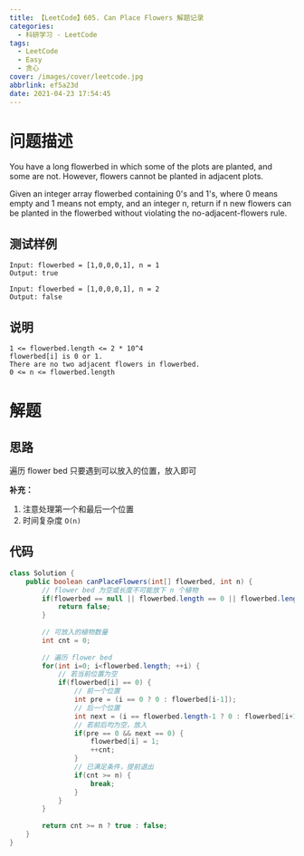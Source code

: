 ```yaml
---
title: 【LeetCode】605. Can Place Flowers 解题记录
categories:
  - 科研学习 - LeetCode
tags:
  - LeetCode
  - Easy
  - 贪心
cover: /images/cover/leetcode.jpg
abbrlink: ef5a23d
date: 2021-04-23 17:54:45
---
```


# 问题描述

You have a long flowerbed in which some of the plots are planted, and some are not. However, flowers cannot be planted in adjacent plots.

Given an integer array flowerbed containing 0's and 1's, where 0 means empty and 1 means not empty, and an integer n, return if n new flowers can be planted in the flowerbed without violating the no-adjacent-flowers rule.

## 测试样例

```
Input: flowerbed = [1,0,0,0,1], n = 1
Output: true
```

```
Input: flowerbed = [1,0,0,0,1], n = 2
Output: false
```

## 说明

```
1 <= flowerbed.length <= 2 * 10^4
flowerbed[i] is 0 or 1.
There are no two adjacent flowers in flowerbed.
0 <= n <= flowerbed.length
```

# 解题

## 思路

遍历 flower bed 只要遇到可以放入的位置，放入即可

**补充：**

1. 注意处理第一个和最后一个位置
1. 时间复杂度 `O(n)`

## 代码

```java
class Solution {
    public boolean canPlaceFlowers(int[] flowerbed, int n) {
        // flower bed 为空或长度不可能放下 n 个植物
        if(flowerbed == null || flowerbed.length == 0 || flowerbed.length < n / 2) {
            return false;
        }
        
        // 可放入的植物数量
        int cnt = 0;
        
        // 遍历 flower bed
        for(int i=0; i<flowerbed.length; ++i) {
            // 若当前位置为空
            if(flowerbed[i] == 0) {
                // 前一个位置
                int pre = (i == 0 ? 0 : flowerbed[i-1]);
                // 后一个位置
                int next = (i == flowerbed.length-1 ? 0 : flowerbed[i+1]);
                // 若前后均为空，放入
                if(pre == 0 && next == 0) {
                    flowerbed[i] = 1;
                    ++cnt;
                }
                // 已满足条件，提前退出
                if(cnt >= n) {
                    break;
                }
            }
        }
        
        return cnt >= n ? true : false;
    }
}
```